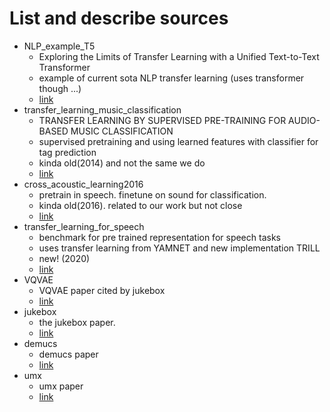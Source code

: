 # List and describe sources


* NLP_example_T5
    * Exploring the Limits of Transfer Learning with a Unified Text-to-Text Transformer
    * example of current sota NLP transfer learning (uses transformer though ...)
    * [link](https://arxiv.org/abs/1910.10683)
* transfer_learning_music_classification
    * TRANSFER LEARNING BY SUPERVISED PRE-TRAINING FOR AUDIO-BASED MUSIC CLASSIFICATION
    * supervised pretraining and using learned features with classifier for tag prediction
    * kinda old(2014) and not the same we do
    * [link](https://www.semanticscholar.org/paper/Transfer-Learning-by-Supervised-Pre-training-for-Oord-Dieleman/8b07589566b5d8f49fff51885a3fd5fe71738112)
* cross_acoustic_learning2016
    * pretrain in speech. finetune on sound for classification. 
    * kinda old(2016). related to our work but not close
    * [link](https://ieeexplore.ieee.org/document/7472128)
* transfer_learning_for_speech
    * benchmark for pre trained representation for speech tasks
    * uses transfer learning from YAMNET and new implementation TRILL
    * new! (2020)
    * [link](https://arxiv.org/abs/2002.12764)
* VQVAE
    * VQVAE paper cited by jukebox
    * [link](https://www.google.com/url?sa=t&rct=j&q=&esrc=s&source=web&cd=&ved=2ahUKEwiD9ubs-N_yAhV0_rsIHVeAB0oQFnoECAMQAQ&url=https%3A%2F%2Farxiv.org%2Fabs%2F1906.00446&usg=AOvVaw1l6CCu6QNNONe_TMfjUhEK)
* jukebox
    * the jukebox paper. 
    * [link](https://arxiv.org/abs/2005.00341)
* demucs
    * demucs paper
    * [link](https://github.com/facebookresearch/demucs)
* umx
    * umx paper
    * [link](https://paperswithcode.com/paper/open-unmix-a-reference-implementation-for) 
